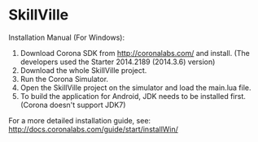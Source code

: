 SkillVille
==========

Installation Manual (For Windows):

1. Download Corona SDK from http://coronalabs.com/ and install. (The developers used the Starter 2014.2189 (2014.3.6) version)
2. Download the whole SkillVille project.
3. Run the Corona Simulator.
4. Open the SkillVille project on the simulator and load the main.lua file.
5. To build the application for Android, JDK needs to be installed first. (Corona doesn't support JDK7)

For a more detailed installation guide, see: http://docs.coronalabs.com/guide/start/installWin/
